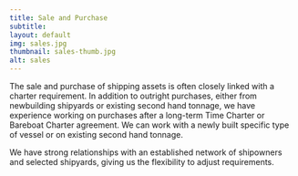 ```yaml
---
title: Sale and Purchase
subtitle:
layout: default
img: sales.jpg
thumbnail: sales-thumb.jpg
alt: sales
---
```

The sale and purchase of shipping assets is often closely linked with a charter requirement. In addition to outright purchases, either from newbuilding shipyards or existing second hand tonnage, we have experience working on purchases after a long-term Time Charter or Bareboat Charter agreement. We can work with a newly built specific type of vessel or on existing second hand tonnage. 

We have strong relationships with an established network of shipowners and selected shipyards, giving us the flexibility to adjust requirements.
